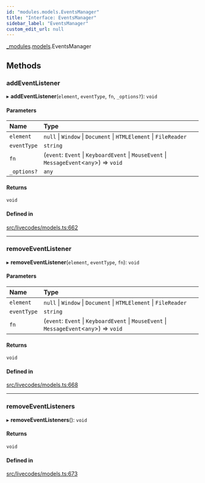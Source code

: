 ```yaml
---
id: "modules.models.EventsManager"
title: "Interface: EventsManager"
sidebar_label: "EventsManager"
custom_edit_url: null
---
```


[_modules](../modules/modules.md).[models](../namespaces/modules.models.md).EventsManager

## Methods

### addEventListener

▸ **addEventListener**(`element`, `eventType`, `fn`, `_options?`): `void`

#### Parameters

| Name | Type |
| :------ | :------ |
| `element` | ``null`` \| `Window` \| `Document` \| `HTMLElement` \| `FileReader` |
| `eventType` | `string` |
| `fn` | (`event`: `Event` \| `KeyboardEvent` \| `MouseEvent` \| `MessageEvent`<`any`\>) => `void` |
| `_options?` | `any` |

#### Returns

`void`

#### Defined in

[src/livecodes/models.ts:662](https://github.com/live-codes/livecodes/blob/0b19ad3/src/livecodes/models.ts#L662)

___

### removeEventListener

▸ **removeEventListener**(`element`, `eventType`, `fn`): `void`

#### Parameters

| Name | Type |
| :------ | :------ |
| `element` | ``null`` \| `Window` \| `Document` \| `HTMLElement` \| `FileReader` |
| `eventType` | `string` |
| `fn` | (`event`: `Event` \| `KeyboardEvent` \| `MouseEvent` \| `MessageEvent`<`any`\>) => `void` |

#### Returns

`void`

#### Defined in

[src/livecodes/models.ts:668](https://github.com/live-codes/livecodes/blob/0b19ad3/src/livecodes/models.ts#L668)

___

### removeEventListeners

▸ **removeEventListeners**(): `void`

#### Returns

`void`

#### Defined in

[src/livecodes/models.ts:673](https://github.com/live-codes/livecodes/blob/0b19ad3/src/livecodes/models.ts#L673)
